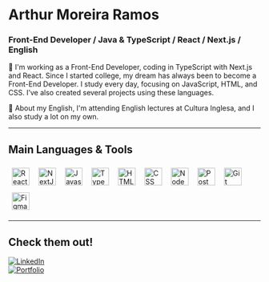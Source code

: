 # Arthur Moreira Ramos

### Front-End Developer / **Java** & **TypeScript** / **React** / **Next.js** / English

🚀 I'm working as a Front-End Developer, coding in TypeScript with Next.js and React. Since I started college, my dream has always been to become a Front-End Developer. I study every day, focusing on JavaScript, HTML, and CSS. I’ve also created several projects using these languages.

📖 About my English, I'm attending English lectures at Cultura Inglesa, and I also study a lot on my own.

---

## Main Languages & Tools

<p align="left">
  <img src="https://cdn.jsdelivr.net/gh/devicons/devicon/icons/react/react-original.svg" alt="React" width="35" height="35" style="margin:7px;" />
  <img src="https://cdn.jsdelivr.net/gh/devicons/devicon/icons/nextjs/nextjs-original.svg" alt="NextJs" width="35" height="35" style="margin:7px;" />
  <img src="https://cdn.jsdelivr.net/gh/devicons/devicon/icons/javascript/javascript-original.svg" alt="Javascript" width="35" height="35" style="margin:7px;" />
  <img src="https://cdn.jsdelivr.net/gh/devicons/devicon/icons/typescript/typescript-original.svg" alt="Typescript" width="35" height="35" style="margin:7px;" />
  <img src="https://cdn.jsdelivr.net/gh/devicons/devicon/icons/html5/html5-original.svg" alt="HTML" width="35" height="35" style="margin:7px;" />
  <img src="https://cdn.jsdelivr.net/gh/devicons/devicon/icons/css3/css3-original.svg" alt="CSS" width="35" height="35" style="margin:7px;" />
  <img src="https://cdn.jsdelivr.net/gh/devicons/devicon/icons/nodejs/nodejs-original.svg" alt="NodeJs" width="35" height="35" style="margin:7px;" />
  <img src="https://cdn.jsdelivr.net/gh/devicons/devicon/icons/postman/postman-original.svg" alt="Postman" width="35" height="35" style="margin:7px;" />
  <img src="https://cdn.jsdelivr.net/gh/devicons/devicon/icons/git/git-original.svg" alt="Git" width="35" height="35" style="margin:7px;" />
  <img src="https://cdn.jsdelivr.net/gh/devicons/devicon/icons/figma/figma-original.svg" alt="Figma" width="35" height="35" style="margin:7px;" />
</p>

---

## Check them out!

[![LinkedIn](https://img.shields.io/badge/LinkedIn-0077B5?style=for-the-badge&logo=linkedin&logoColor=white)](https://www.linkedin.com)  
[![Portfolio](https://img.shields.io/badge/Portfolio-100000?style=for-the-badge&logo=github&logoColor=white)](https://arthurramoz.github.io/Portfolio-1/)
